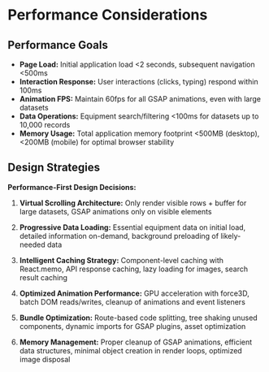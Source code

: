 # Performance Considerations

## Performance Goals
- **Page Load:** Initial application load <2 seconds, subsequent navigation <500ms
- **Interaction Response:** User interactions (clicks, typing) respond within 100ms
- **Animation FPS:** Maintain 60fps for all GSAP animations, even with large datasets
- **Data Operations:** Equipment search/filtering <100ms for datasets up to 10,000 records
- **Memory Usage:** Total application memory footprint <500MB (desktop), <200MB (mobile) for optimal browser stability

## Design Strategies

**Performance-First Design Decisions:**

1. **Virtual Scrolling Architecture:** Only render visible rows + buffer for large datasets, GSAP animations only on visible elements

2. **Progressive Data Loading:** Essential equipment data on initial load, detailed information on-demand, background preloading of likely-needed data

3. **Intelligent Caching Strategy:** Component-level caching with React.memo, API response caching, lazy loading for images, search result caching

4. **Optimized Animation Performance:** GPU acceleration with force3D, batch DOM reads/writes, cleanup of animations and event listeners

5. **Bundle Optimization:** Route-based code splitting, tree shaking unused components, dynamic imports for GSAP plugins, asset optimization

6. **Memory Management:** Proper cleanup of GSAP animations, efficient data structures, minimal object creation in render loops, optimized image disposal
